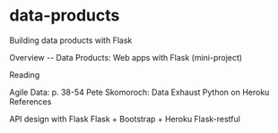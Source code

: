 data-products
=============

Building data products with Flask

Overview -- Data Products: Web apps with Flask (mini-project)

Reading

Agile Data: p. 38-54
Pete Skomoroch: Data Exhaust
Python on Heroku
References

API design with Flask
Flask + Bootstrap + Heroku
Flask-restful
